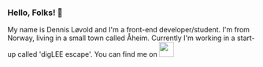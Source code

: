 ### Hello, Folks! 👋

My name is Dennis Løvold and I'm a front-end developer/student. I'm from Norway, living in a small town called Åheim.
Currently I'm working in a start-up called 'digLEE escape'. You can find me on <a href="https://twitter.com/d0tDennis"><img height="30" src="https://github.com/d0tDennis/d0tDennis/blob/main/icons/twitter.png?raw=true"></a>&nbsp;&nbsp; 

